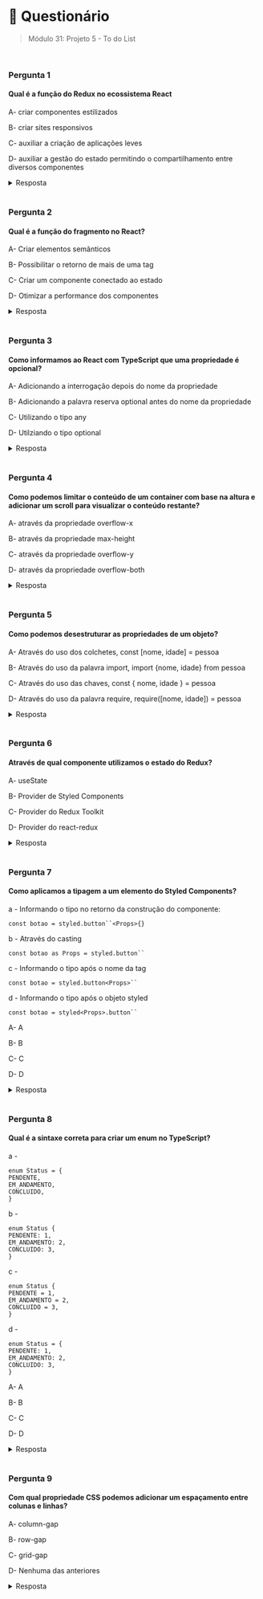 # 📌 Questionário
> Módulo 31: Projeto 5 - To do List

<br>

### Pergunta 1
#### Qual é a função do Redux no ecossistema React
A- criar componentes estilizados

B- criar sites responsivos

C- auxiliar a criação de aplicações leves

D- auxiliar a gestão do estado permitindo o compartilhamento entre diversos componentes

<details>
    <summary>Resposta</summary>

    auxiliar a gestão do estado permitindo o compartilhamento entre diversos componentes

    A função do Redux no ecossistema React é auxiliar na gestão do estado da aplicação. O Redux armazena o estado global da aplicação em uma única árvore de estado (state tree) em vez de espalhá-lo por diversos componentes. Isso facilita o compartilhamento do estado entre diferentes partes da aplicação e torna o gerenciamento do estado mais fácil de entender e depurar.
</details>

<br>

### Pergunta 2
#### Qual é a função do fragmento no React?
A- Criar elementos semânticos

B- Possibilitar o retorno de mais de uma tag

C- Criar um componente conectado ao estado

D- Otimizar a performance dos componentes

<details>
    <summary>Resposta</summary>
    
    Possibilitar o retorno de mais de uma tag

    A resposta correta é "Possibilitar o retorno de mais de uma tag". No React, um fragmento (também conhecido como "React fragment" ou "fragmento do React") é uma estrutura que permite retornar vários elementos adjacentes sem a necessidade de envolvê-los em uma única tag como uma <div>, <span> ou qualquer outro elemento HTML. É uma maneira de agrupar uma lista de elementos sem introduzir um nó adicional no DOM.
</details>

<br>


### Pergunta 3
#### Como informamos ao React com TypeScript que uma propriedade é opcional?
A- Adicionando a interrogação depois do nome da propriedade

B- Adicionando a palavra reserva optional antes do nome da propriedade

C- Utilizando o tipo any

D- Utilziando o tipo optional

<details>
    <summary>Resposta</summary>
    
    Adicionando a interrogação depois do nome da propriedade

    A resposta correta é "Adicionando a interrogação depois do nome da propriedade." Em TypeScript, para informar ao React que uma propriedade é opcional em um componente, você adiciona uma interrogação ? após o nome da propriedade na definição da interface ou tipo de propriedades do componente. Isso indica que a propriedade não é obrigatória e pode ser omitida na chamada do componente.
</details>

<br>

### Pergunta 4
#### Como podemos limitar o conteúdo de um container com base na altura e adicionar um scroll para visualizar o conteúdo restante?
A- através da propriedade overflow-x

B- através da propriedade max-height

C- através da propriedade overflow-y

D- através da propriedade overflow-both

<details>
    <summary>Resposta</summary>
    
    através da propriedade overflow-y

    A resposta correta é "Adicionando a interrogação depois do nome da propriedade." Em TypeScript, para informar ao React que uma propriedade é opcional em um componente, você adiciona uma interrogação ? após o nome da propriedade na definição da interface ou tipo de propriedades do componente. Isso indica que a propriedade não é obrigatória e pode ser omitida na chamada do componente.
</details>

<br>

### Pergunta 5
#### Como podemos desestruturar as propriedades de um objeto?
A- Através do uso dos colchetes, const [nome, idade] = pessoa

B- Através do uso da palavra import, import {nome, idade} from pessoa

C- Através do uso das chaves, const { nome, idade } = pessoa

D- Através do uso da palavra require, require([nome, idade]) = pessoa

<details>
    <summary>Resposta</summary>
    
    Através do uso das chaves, const { nome, idade } = pessoa

    A resposta correta é " Através da propriedade overflow-y". Para limitar o conteúdo de um container com base na altura e adicionar um scroll para visualizar o conteúdo restante, você pode usar a propriedade CSS overflow-y. Ela é usada para controlar o comportamento de estouro (overflow) vertical de um elemento. Ela define o que acontece quando o conteúdo de um elemento excede sua altura definida. Ao definir overflow-y: auto; ou overflow-y: scroll; para um container com altura limitada, o navegador adicionará uma barra de rolagem vertical quando o conteúdo exceder o tamanho do container, permitindo que o usuário role para ver o conteúdo que não está visível.
</details>

<br>

### Pergunta 6
#### Através de qual componente utilizamos o estado do Redux?
A- useState

B- Provider de Styled Components

C- Provider do Redux Toolkit

D- Provider do react-redux

<details>
    <summary>Resposta</summary>
    
    Provider do react-redux

    A resposta correta é "Através do uso das chaves, const { nome, idade } = pessoa". A desestruturação de objetos é uma funcionalidade do JavaScript que permite extrair propriedades de um objeto e atribuí-las a variáveis individuais. Isso facilita o acesso aos valores do objeto de forma mais concisa e legível. Para desestruturar as propriedades de um objeto, você utiliza chaves {} e atribui os nomes das propriedades desejadas a variáveis com o mesmo nome.
</details>

<br>

### Pergunta 7
#### Como aplicamos a tipagem a um elemento do Styled Components?
a - Informando o tipo no retorno da construção do componente:
```
const botao = styled.button``<Props>{}
```

b - Através do casting
```
const botao as Props = styled.button``
```

c - Informando o tipo após o nome da tag
```
const botao = styled.button<Props>``
```

d - Informando o tipo após o objeto styled
```
const botao = styled<Props>.button``
```
A- A

B- B

C- C

D- D

<details>
    <summary>Resposta</summary>
    
    C
</details>

<br>

### Pergunta 8
#### Qual é a sintaxe correta para criar um enum no TypeScript?
a -
```
enum Status = {
PENDENTE,
EM_ANDAMENTO,
CONCLUIDO,
}
```

b -
```
enum Status {
PENDENTE: 1,
EM_ANDAMENTO: 2,
CONCLUIDO: 3,
}
```

c -
```
enum Status {
PENDENTE = 1,
EM_ANDAMENTO = 2,
CONCLUIDO = 3,
}
```

d -
```
enum Status = {
PENDENTE: 1,
EM_ANDAMENTO: 2,
CONCLUIDO: 3,
}
```
A- A

B- B

C- C

D- D

<details>
    <summary>Resposta</summary>
    
    A opção correta é:
    ```
    enum Status {
    PENDENTE = 1,
    EM_ANDAMENTO = 2,
    CONCLUIDO = 3,
    }
    ```

    Nesta sintaxe, estamos criando um enum chamado Status, onde cada membro do enum é atribuído a um valor numérico específico. Quando os valores não são explicitamente definidos, eles começam a partir de 0 e aumentam em ordem crescente. Os membros do enum Status são explicitamente definidos com valores numéricos. Por exemplo, PENDENTE é associado ao valor 1, EM_ANDAMENTO ao valor 2 e CONCLUIDO ao valor 3.
</details>

<br>

### Pergunta 9
#### Com qual propriedade CSS podemos adicionar um espaçamento entre colunas e linhas?
A- column-gap

B- row-gap

C- grid-gap

D- Nenhuma das anteriores

<details>
    <summary>Resposta</summary>
    
    grid-gap

    A resposta correta é "grid-gap". Para adicionar espaçamento entre colunas e linhas em um layout de grade (grid) no CSS, podemos usar a propriedade grid-gap. Essa propriedade permite definir o espaçamento entre as células de uma grade, tanto na direção das colunas (espaçamento entre colunas) quanto na direção das linhas (espaçamento entre linhas).
</details>